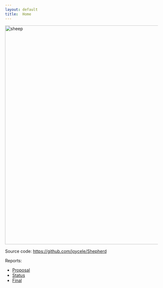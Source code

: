 ```yaml
---
layout: default
title:  Home
---
```

<img src="banner-3200x1000.jpg.jpg" alt="sheep" width="720">

Source code: https://github.com/joycele/Shepherd

Reports:

- [Proposal](proposal.html)
- [Status](status.html)
- [Final](final.html)
